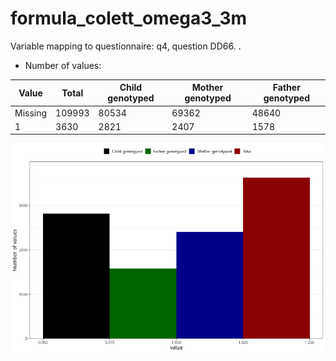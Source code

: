 # formula_colett_omega3_3m
Variable mapping to questionnaire: q4, question DD66.
.
- Number of values:

| Value | Total | Child genotyped | Mother genotyped | Father genotyped |
| ----- | ----- | --------------- | ---------------- | ---------------- |
| Missing | 109993 | 80534 | 69362 | 48640 |
| 1 | 3630 | 2821 | 2407 |1578 |



![](formula_colett_omega3_3m_n.png)



